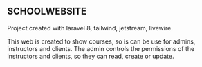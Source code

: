 
## SCHOOLWEBSITE

Project created with laravel 8, tailwind, jetstream, livewire.

This web is created to show courses, so is can be use for admins, instructors and clients. 
The admin controls the permissions of the instructors and clients, so they can read, create
or update.
